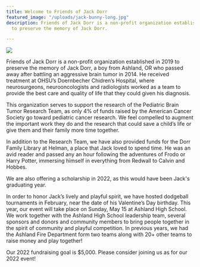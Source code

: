 ```yaml
---
title: Welcome to Friends of Jack Dorr
featured_image: "/uploads/jack-bunny-long.jpg"
description: Friends of Jack Dorr is a non-profit organization established in 2019
  to preserve the memory of Jack Dorr.

---
```

![](/uploads/Jack-Dorr-2.jpg)

Friends of Jack Dorr is a non-profit organization established in 2019 to preserve the memory of Jack Dorr, a boy from Ashland, OR who passed away after battling an aggressive brain tumor in 2014. He received treatment at OHSU’s Doernbecher Chidren’s Hospital, where neurosurgeons, neurooncologists and radiologists worked as a team to provide the best care and quality of life that they could given his diagnosis.

This organization serves to support the research of the Pediatric Brain Tumor Research Team, as only 4% of funds raised by the American Cancer Society go toward pediatric cancer research. We feel compelled to augment the important work they do and the research that could save a child’s life or give them and their family more time together.

In addition to the Research Team, we have also provided funds for the Dorr Family Library at Helman, a place that Jack loved to spend time. He was an avid reader and passed any an hour following the adventures of Frodo or Harry Potter, immersing himself in everything from Redwall to Calvin and Hobbes.

We are also offering a scholarship in 2022, as this would have been Jack's graduating year.

In order to honor Jack’s lively and playful spirit, we have hosted dodgeball tournaments in February, near the date of his Valentine’s Day birthday. This year, our event will take place on Sunday, May 15 at Ashland High School. We work together with the Ashland High School leadership team, several sponsors and donors and community members to bring people together in the spirit of community and playful competition. In previous years, we had the Ashland Fire Department form two teams along with 20+ other teams to raise money and play together!

Our 2022 fundraising goal is $5,000. Please consider joining us as for our 2022 event!